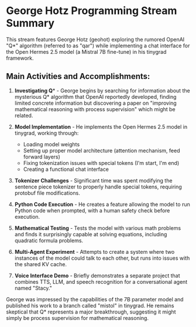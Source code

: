# George Hotz Programming Stream Summary

This stream features George Hotz (geohot) exploring the rumored OpenAI "Q*" algorithm (referred to as "qar") while implementing a chat interface for the Open Hermes 2.5 model (a Mistral 7B fine-tune) in his tinygrad framework.

## Main Activities and Accomplishments:

1. **Investigating Q*** - George begins by searching for information about the mysterious Q* algorithm that OpenAI reportedly developed, finding limited concrete information but discovering a paper on "improving mathematical reasoning with process supervision" which might be related.

2. **Model Implementation** - He implements the Open Hermes 2.5 model in tinygrad, working through:
   - Loading model weights
   - Setting up proper model architecture (attention mechanism, feed forward layers)
   - Fixing tokenization issues with special tokens (I'm start, I'm end)
   - Creating a functional chat interface

3. **Tokenizer Challenges** - Significant time was spent modifying the sentence piece tokenizer to properly handle special tokens, requiring protobuf file modifications.

4. **Python Code Execution** - He creates a feature allowing the model to run Python code when prompted, with a human safety check before execution.

5. **Mathematical Testing** - Tests the model with various math problems and finds it surprisingly capable at solving equations, including quadratic formula problems.

6. **Multi-Agent Experiment** - Attempts to create a system where two instances of the model could talk to each other, but runs into issues with the shared KV cache.

7. **Voice Interface Demo** - Briefly demonstrates a separate project that combines TTS, LLM, and speech recognition for a conversational agent named "Stacy."

George was impressed by the capabilities of the 7B parameter model and published his work to a branch called "mistol" in tinygrad. He remains skeptical that Q* represents a major breakthrough, suggesting it might simply be process supervision for mathematical reasoning.